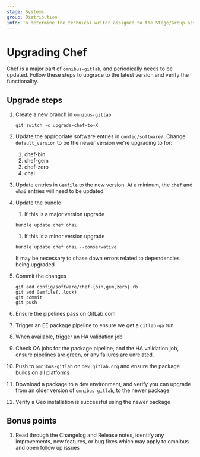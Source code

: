 ```yaml
---
stage: Systems
group: Distribution
info: To determine the technical writer assigned to the Stage/Group associated with this page, see https://about.gitlab.com/handbook/product/ux/technical-writing/#assignments
---
```


# Upgrading Chef

Chef is a major part of `omnibus-gitlab`, and periodically needs to be updated. Follow these steps
to upgrade to the latest version and verify the functionality.

## Upgrade steps

1. Create a new branch in `omnibus-gitlab`

   ```shell
   git switch -c upgrade-chef-to-X
   ```

1. Update the appropriate software entries in `config/software/`. Change `default_version` to be the newer version we're upgrading to for:

    1. chef-bin
    1. chef-gem
    1. chef-zero
    1. ohai

1. Update entries in `Gemfile` to the new version. At a mininum, the `chef` and `ohai` entries will need to be updated.
1. Update the bundle

   1. If this is a major version upgrade

   ```shell
   bundle update chef ohai
   ```

   1. If this is a minor version upgrade

   ```shell
   bundle update chef ohai --conservative
   ```

   It may be necessary to chase down errors related to dependencies being upgraded

1. Commit the changes

   ```shell
   git add config/software/chef-{bin,gem,zero}.rb
   git add Gemfile{,.lock}
   git commit
   git push
   ```

1. Ensure the pipelines pass on GitLab.com
1. Trigger an EE package pipeline to ensure we get a `gitlab-qa` run
1. When available, trigger an HA validation job
1. Check QA jobs for the package pipeline, and the HA validation job, ensure pipelines are green, or any failures are unrelated.
1. Push to `omnibus-gitlab` on `dev.gitlab.org` and ensure the package builds on all platforms
1. Download a package to a dev environment, and verify you can upgrade from an older version of `omnibus-gitlab`, to the newer package
1. Verify a Geo installation is successful using the newer package

## Bonus points

1. Read through the Changelog and Release notes, identify any improvements, new features, or bug fixes which may apply to omnibus and open follow up issues
